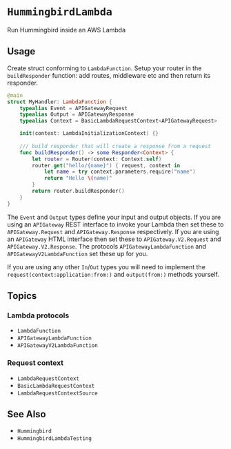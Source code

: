 # ``HummingbirdLambda``

Run Hummingbird inside an AWS Lambda

## Usage

Create struct conforming to `LambdaFunction`. Setup your router in the `buildResponder` function: add routes, middleware etc and then return its responder.

```swift
@main
struct MyHandler: LambdaFunction {
    typealias Event = APIGatewayRequest
    typealias Output = APIGatewayResponse
    typealias Context = BasicLambdaRequestContext<APIGatewayRequest>

    init(context: LambdaInitializationContext) {}
    
    /// build responder that will create a response from a request
    func buildResponder() -> some Responder<Context> {
        let router = Router(context: Context.self)
        router.get("hello/{name}") { request, context in
            let name = try context.parameters.require("name")
            return "Hello \(name)"
        }
        return router.buildResponder()
    }
}
```

The `Event` and `Output` types define your input and output objects. If you are using an `APIGateway` REST interface to invoke your Lambda then set these to `APIGateway.Request` and `APIGateway.Response` respectively. If you are using an `APIGateway` HTML interface then set these to `APIGateway.V2.Request` and `APIGateway.V2.Response`. The protocols ``APIGatewayLambdaFunction`` and ``APIGatewayV2LambdaFunction`` set these up for you.

If you are using any other `In`/`Out` types you will need to implement the `request(context:application:from:)` and `output(from:)` methods yourself.

## Topics

### Lambda protocols

- ``LambdaFunction``
- ``APIGatewayLambdaFunction``
- ``APIGatewayV2LambdaFunction``

### Request context

- ``LambdaRequestContext``
- ``BasicLambdaRequestContext``
- ``LambdaRequestContextSource``

## See Also

- ``Hummingbird``
- ``HummingbirdLambdaTesting``